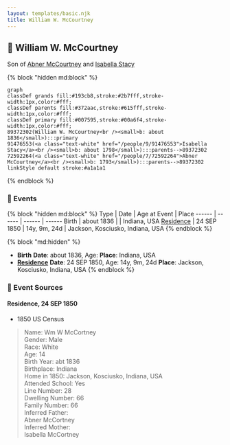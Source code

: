 ```yaml
---
layout: templates/basic.njk
title: William W. McCourtney
---
```

## 🔵 William W. McCourtney

Son of [Abner McCourtney](/people/7/72592264) and [Isabella Stacy](/people/9/91476553)

{% block "hidden md:block" %}
```mermaid
graph
classDef grands fill:#193cb8,stroke:#2b7fff,stroke-width:1px,color:#fff;
classDef parents fill:#372aac,stroke:#615fff,stroke-width:1px,color:#fff;
classDef primary fill:#007595,stroke:#00a6f4,stroke-width:1px,color:#fff;
89372302(William W. McCourtney<br /><small>b: about 1836</small>):::primary
91476553(<a class="text-white" href="/people/9/91476553">Isabella Stacy</a><br /><small>b: about 1798</small>):::parents-->89372302
72592264(<a class="text-white" href="/people/7/72592264">Abner McCourtney</a><br /><small>b: 1793</small>):::parents-->89372302
linkStyle default stroke:#a1a1a1
```
{% endblock %}

### 📆 Events

{% block "hidden md:block" %}
Type | Date | Age at Event | Place
------ | ------ | ------ | ------
Birth | about 1836 |  | Indiana, USA
[Residence](#event-event-0) | 24 SEP 1850 | 14y, 9m, 24d | Jackson, Kosciusko, Indiana, USA
{% endblock %}

{% block "md:hidden" %}
- **Birth**
**Date**: about 1836, Age:
**Place**: Indiana, USA
- **[Residence](#event-event-0)**
**Date**: 24 SEP 1850, Age: 14y, 9m, 24d
**Place**: Jackson, Kosciusko, Indiana, USA
{% endblock %}

### 📰 Event Sources

#### <a id="event-event-0"></a> Residence, 24 SEP 1850
* 1850 US Census
>   
  > Name: Wm W McCortney  
  > Gender: Male  
  > Race: White  
  > Age: 14  
  > Birth Year: abt 1836  
  > Birthplace: Indiana  
  > Home in 1850: Jackson, Kosciusko, Indiana, USA  
  > Attended School: Yes  
  > Line Number: 28  
  > Dwelling Number: 66  
  > Family Number: 66  
  > Inferred Father:   
  > Abner McCortney  
  > Inferred Mother:   
  > Isabella McCortney

